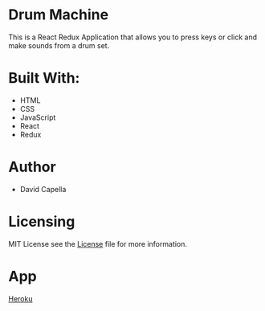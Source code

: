 # Drum Machine
This is a React Redux Application that allows you to press keys or click and make sounds from a drum set.

# Built With:
* HTML
* CSS
* JavaScript
* React
* Redux

# Author
- David Capella

# Licensing
MIT License see the [License](./LICENSE.md) file for more information.

# App
[Heroku](https://dcapella-drum-machine.herokuapp.com)
